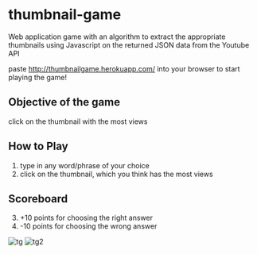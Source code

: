 # thumbnail-game
Web application game with an algorithm to extract the appropriate thumbnails using Javascript on the returned JSON data from the Youtube API

paste http://thumbnailgame.herokuapp.com/ into your browser to start playing the game!

Objective of the game
---------------------
click on the thumbnail with the most views 

How to Play
-----------
1. type in any word/phrase of your choice
2. click on the thumbnail, which you think has the most views

Scoreboard
----------
3. +10 points for choosing the right answer
4. -10 points for choosing the wrong answer

![tg](https://user-images.githubusercontent.com/62922309/175853127-5664bf07-9fb0-4fcb-9842-a5f5fa540981.PNG)
![tg2](https://user-images.githubusercontent.com/62922309/175853183-80737ffd-26b8-47fe-8100-25505332fc62.PNG)

